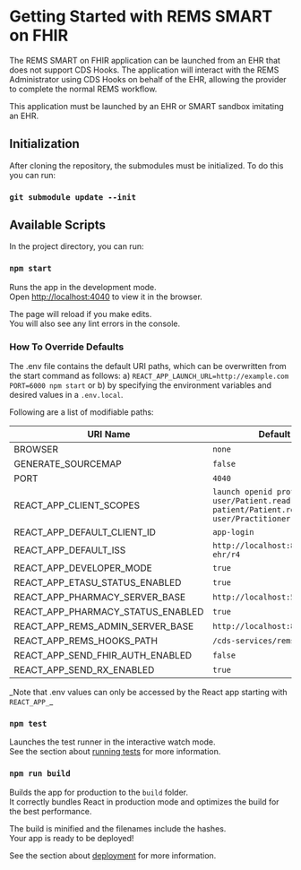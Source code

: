 # Getting Started with REMS SMART on FHIR

The REMS SMART on FHIR application can be launched from an EHR that does not support CDS Hooks. The application will interact with the REMS Administrator using CDS Hooks on behalf of the EHR, allowing the provider to complete the normal REMS workflow.

This application must be launched by an EHR or SMART sandbox imitating an EHR.

## Initialization

After cloning the repository, the submodules must be initialized. To do this you can run:

### `git submodule update --init`

## Available Scripts

In the project directory, you can run:

### `npm start`

Runs the app in the development mode.\
Open [http://localhost:4040](http://localhost:4040) to view it in the browser.

The page will reload if you make edits.\
You will also see any lint errors in the console.

### How To Override Defaults

The .env file contains the default URI paths, which can be overwritten from the start command as follows:
a) `REACT_APP_LAUNCH_URL=http://example.com PORT=6000 npm start` or b) by specifying the environment variables and desired values in a `.env.local`.

Following are a list of modifiable paths:

| URI Name                          | Default                                                                               |
| --------------------------------- | ------------------------------------------------------------------------------------- |
| BROWSER                           | `none`                                                                                |
| GENERATE_SOURCEMAP                | `false`                                                                               |
| PORT                              | `4040`                                                                                |
| REACT_APP_CLIENT_SCOPES           | `launch openid profile user/Patient.read patient/Patient.read user/Practitioner.read` |
| REACT_APP_DEFAULT_CLIENT_ID       | `app-login`                                                                           |
| REACT_APP_DEFAULT_ISS             | `http://localhost:8080/test-ehr/r4`                                                   |
| REACT_APP_DEVELOPER_MODE          | `true`                                                                                |
| REACT_APP_ETASU_STATUS_ENABLED    | `true`                                                                                |
| REACT_APP_PHARMACY_SERVER_BASE    | `http://localhost:5051`                                                               |
| REACT_APP_PHARMACY_STATUS_ENABLED | `true`                                                                                |
| REACT_APP_REMS_ADMIN_SERVER_BASE  | `http://localhost:8090`                                                               |
| REACT_APP_REMS_HOOKS_PATH         | `/cds-services/rems-`                                                                 |
| REACT_APP_SEND_FHIR_AUTH_ENABLED  | `false`                                                                               |
| REACT_APP_SEND_RX_ENABLED         | `true`                                                                                |

_Note that .env values can only be accessed by the React app starting with `REACT_APP_`\_

### `npm test`

Launches the test runner in the interactive watch mode.\
See the section about [running tests](https://create-react-app.dev/docs/running-tests/) for more information.

### `npm run build`

Builds the app for production to the `build` folder.\
It correctly bundles React in production mode and optimizes the build for the best performance.

The build is minified and the filenames include the hashes.\
Your app is ready to be deployed!

See the section about [deployment](https://create-react-app.dev/docs/deployment/) for more information.
